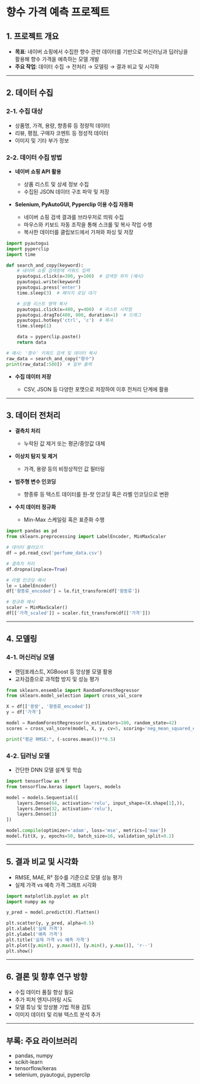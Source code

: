 # 향수 가격 예측 프로젝트

## 1. 프로젝트 개요
- **목표**: 네이버 쇼핑에서 수집한 향수 관련 데이터를 기반으로 머신러닝과 딥러닝을 활용해 향수 가격을 예측하는 모델 개발
- **주요 작업**: 데이터 수집 → 전처리 → 모델링 → 결과 비교 및 시각화

---

## 2. 데이터 수집

### 2-1. 수집 대상
- 상품명, 가격, 용량, 향종류 등 정량적 데이터
- 리뷰, 평점, 구매자 코멘트 등 정성적 데이터
- 이미지 및 기타 부가 정보

### 2-2. 데이터 수집 방법

- **네이버 쇼핑 API 활용**
  - 상품 리스트 및 상세 정보 수집
  - 수집된 JSON 데이터 구조 파악 및 저장

- **Selenium, PyAutoGUI, Pyperclip 이용 수집 자동화**
  - 네이버 쇼핑 검색 결과를 브라우저로 띄워 수집
  - 마우스와 키보드 자동 조작을 통해 스크롤 및 복사 작업 수행
  - 복사한 데이터를 클립보드에서 가져와 파싱 및 저장

```python
import pyautogui
import pyperclip
import time

def search_and_copy(keyword):
    # 네이버 쇼핑 검색창에 키워드 입력
    pyautogui.click(x=300, y=100)  # 검색창 위치 (예시)
    pyautogui.write(keyword)
    pyautogui.press('enter')
    time.sleep(3)  # 페이지 로딩 대기

    # 상품 리스트 영역 복사
    pyautogui.click(x=400, y=400)  # 리스트 시작점
    pyautogui.dragTo(400, 800, duration=1)  # 드래그
    pyautogui.hotkey('ctrl', 'c')  # 복사
    time.sleep(1)

    data = pyperclip.paste()
    return data

# 예시: '향수' 키워드 검색 및 데이터 복사
raw_data = search_and_copy("향수")
print(raw_data[:500])  # 일부 출력
````

* **수집 데이터 저장**

  * CSV, JSON 등 다양한 포맷으로 저장하여 이후 전처리 단계에 활용

---

## 3. 데이터 전처리

* **결측치 처리**

  * 누락된 값 제거 또는 평균/중앙값 대체
* **이상치 탐지 및 제거**

  * 가격, 용량 등의 비정상적인 값 필터링
* **범주형 변수 인코딩**

  * 향종류 등 텍스트 데이터를 원-핫 인코딩 혹은 라벨 인코딩으로 변환
* **수치 데이터 정규화**

  * Min-Max 스케일링 혹은 표준화 수행

```python
import pandas as pd
from sklearn.preprocessing import LabelEncoder, MinMaxScaler

# 데이터 불러오기
df = pd.read_csv('perfume_data.csv')

# 결측치 처리
df.dropna(inplace=True)

# 라벨 인코딩 예시
le = LabelEncoder()
df['향종류_encoded'] = le.fit_transform(df['향종류'])

# 정규화 예시
scaler = MinMaxScaler()
df[['가격_scaled']] = scaler.fit_transform(df[['가격']])
```

---

## 4. 모델링

### 4-1. 머신러닝 모델

* 랜덤포레스트, XGBoost 등 앙상블 모델 활용
* 교차검증으로 과적합 방지 및 성능 평가

```python
from sklearn.ensemble import RandomForestRegressor
from sklearn.model_selection import cross_val_score

X = df[['용량', '향종류_encoded']]
y = df['가격']

model = RandomForestRegressor(n_estimators=100, random_state=42)
scores = cross_val_score(model, X, y, cv=5, scoring='neg_mean_squared_error')

print("평균 RMSE:", (-scores.mean())**0.5)
```

### 4-2. 딥러닝 모델

* 간단한 DNN 모델 설계 및 학습

```python
import tensorflow as tf
from tensorflow.keras import layers, models

model = models.Sequential([
    layers.Dense(64, activation='relu', input_shape=(X.shape[1],)),
    layers.Dense(32, activation='relu'),
    layers.Dense(1)
])

model.compile(optimizer='adam', loss='mse', metrics=['mae'])
model.fit(X, y, epochs=50, batch_size=16, validation_split=0.2)
```

---

## 5. 결과 비교 및 시각화

* RMSE, MAE, R² 점수를 기준으로 모델 성능 평가
* 실제 가격 vs 예측 가격 그래프 시각화

```python
import matplotlib.pyplot as plt
import numpy as np

y_pred = model.predict(X).flatten()

plt.scatter(y, y_pred, alpha=0.5)
plt.xlabel('실제 가격')
plt.ylabel('예측 가격')
plt.title('실제 가격 vs 예측 가격')
plt.plot([y.min(), y.max()], [y.min(), y.max()], 'r--')
plt.show()
```

---

## 6. 결론 및 향후 연구 방향

* 수집 데이터 품질 향상 필요
* 추가 피처 엔지니어링 시도
* 모델 튜닝 및 앙상블 기법 적용 검토
* 이미지 데이터 및 리뷰 텍스트 분석 추가

---

## 부록: 주요 라이브러리

* pandas, numpy
* scikit-learn
* tensorflow/keras
* selenium, pyautogui, pyperclip
